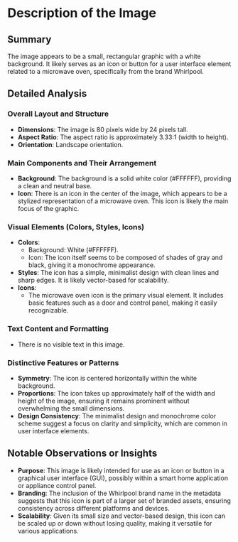 # Description of the Image

## Summary
The image appears to be a small, rectangular graphic with a white background. It likely serves as an icon or button for a user interface element related to a microwave oven, specifically from the brand Whirlpool.

## Detailed Analysis

### Overall Layout and Structure
- **Dimensions**: The image is 80 pixels wide by 24 pixels tall.
- **Aspect Ratio**: The aspect ratio is approximately 3.33:1 (width to height).
- **Orientation**: Landscape orientation.

### Main Components and Their Arrangement
- **Background**: The background is a solid white color (#FFFFFF), providing a clean and neutral base.
- **Icon**: There is an icon in the center of the image, which appears to be a stylized representation of a microwave oven. This icon is likely the main focus of the graphic.

### Visual Elements (Colors, Styles, Icons)
- **Colors**:
  - Background: White (#FFFFFF).
  - Icon: The icon itself seems to be composed of shades of gray and black, giving it a monochrome appearance.
- **Styles**: The icon has a simple, minimalist design with clean lines and sharp edges. It is likely vector-based for scalability.
- **Icons**:
  - The microwave oven icon is the primary visual element. It includes basic features such as a door and control panel, making it easily recognizable.

### Text Content and Formatting
- There is no visible text in this image.

### Distinctive Features or Patterns
- **Symmetry**: The icon is centered horizontally within the white background.
- **Proportions**: The icon takes up approximately half of the width and height of the image, ensuring it remains prominent without overwhelming the small dimensions.
- **Design Consistency**: The minimalist design and monochrome color scheme suggest a focus on clarity and simplicity, which are common in user interface elements.

## Notable Observations or Insights
- **Purpose**: This image is likely intended for use as an icon or button in a graphical user interface (GUI), possibly within a smart home application or appliance control panel.
- **Branding**: The inclusion of the Whirlpool brand name in the metadata suggests that this icon is part of a larger set of branded assets, ensuring consistency across different platforms and devices.
- **Scalability**: Given its small size and vector-based design, this icon can be scaled up or down without losing quality, making it versatile for various applications.